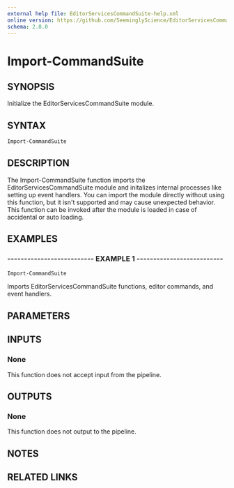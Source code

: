 ```yaml
---
external help file: EditorServicesCommandSuite-help.xml
online version: https://github.com/SeeminglyScience/EditorServicesCommandSuite/blob/master/docs/en-US/Import-CommandSuite.md
schema: 2.0.0
---
```


# Import-CommandSuite

## SYNOPSIS

Initialize the EditorServicesCommandSuite module.

## SYNTAX

```powershell
Import-CommandSuite
```

## DESCRIPTION

The Import-CommandSuite function imports the EditorServicesCommandSuite module and initalizes internal processes like setting up event handlers. You can import the module directly without using this function, but it isn't supported and may cause unexpected behavior. This function can be invoked after the module is loaded in case of accidental or auto loading.

## EXAMPLES

### -------------------------- EXAMPLE 1 --------------------------

```powershell
Import-CommandSuite
```

Imports EditorServicesCommandSuite functions, editor commands, and event handlers.

## PARAMETERS

## INPUTS

### None

This function does not accept input from the pipeline.

## OUTPUTS

### None

This function does not output to the pipeline.

## NOTES

## RELATED LINKS

